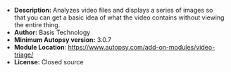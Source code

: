 - __Description:__ Analyzes video files and displays a series of images so that you can get a basic idea of what the video contains without viewing the entire thing.
- __Author:__ Basis Technology
- __Minimum Autopsy version:__ 3.0.7
- __Module Location__: https://www.autopsy.com/add-on-modules/video-triage/
- __License:__ Closed source
